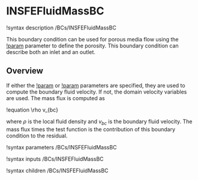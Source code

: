 # INSFEFluidMassBC

!syntax description /BCs/INSFEFluidMassBC

This boundary condition can be used for porous media flow using the [!param](/BCs/INSFEFluidEnergyBC/porosity) parameter
to define the porosity.
This boundary condition can describe both an inlet and an outlet.

## Overview

If either the [!param](/BCs/INSFEFluidMassBC/v_fn) or [!param](/BCs/INSFEFluidMassBC/v_pps) parameters are specified, they are used to compute the boundary fluid velocity. If not, the domain velocity variables are used.
The mass flux is computed as

!equation
\rho v_{bc}

where $\rho$ is the local fluid density and $v_{bc}$ is the boundary fluid velocity. The mass flux times the test
function is the contribution of this boundary condition to the residual.

!syntax parameters /BCs/INSFEFluidMassBC

!syntax inputs /BCs/INSFEFluidMassBC

!syntax children /BCs/INSFEFluidMassBC
